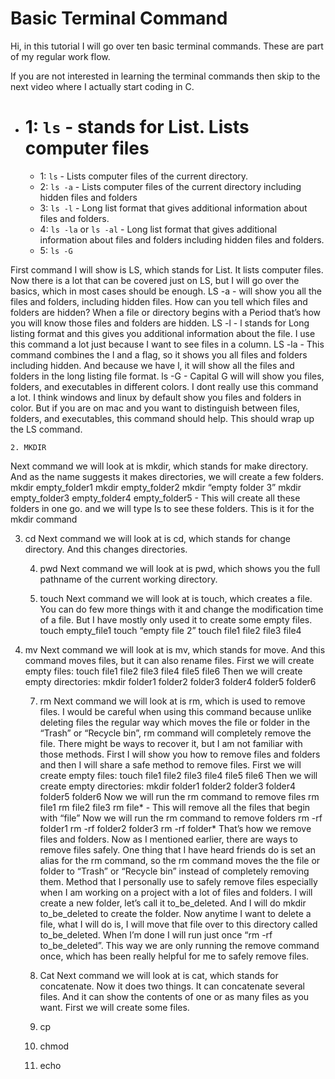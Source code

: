 # Basic Terminal Command

Hi, in this tutorial I will go over ten basic terminal commands. These are part of my regular work flow.

If you are not interested in learning the terminal commands then skip to the next video where I actually start coding in C.

* # 1: `ls` - stands for List. Lists computer files
	* 1: `ls` - Lists computer files of the current directory.
	* 2: `ls -a` - Lists computer files of the current directory including hidden files and folders
	* 3: `ls -l` - Long list format that gives additional information about files and folders. 
	* 4: `ls -la` or `ls -al` - Long list format that gives additional information about files and folders including hidden files and folders. 
	* 5: `ls -G`

First command I will show is LS, which stands for List. It lists computer files. Now there is a lot that can be covered just on LS, but I will go over the basics, which in most cases should be enough.
LS -a - will show you all the files and folders, including hidden files. How can you tell which files and folders are hidden? When a file or directory begins with a Period that’s how you will know those files and folders are hidden.
LS -l - l stands for Long listing format and this gives you additional information about the file. I use this command a lot just because I want to see files in a column.
LS -la - This command combines the l and a flag, so it shows you all files and folders including hidden. And because we have l, it will show all the files and folders in the long listing file format.
ls -G - Capital G will will show you files, folders, and executables in different colors. I dont really use this command a lot. I think windows and linux by default show you files and folders in color. But if you are on mac and you want to distinguish between files, folders, and executables, this command should help.
This should wrap up the LS command.

	2. MKDIR
Next command we will look at is mkdir, which stands for make directory. And as the name suggests it makes directories, we will create a few folders.
mkdir empty_folder1
mkdir empty_folder2
mkdir “empty folder 3”
mkdir empty_folder3 empty_folder4 empty_folder5 - This will create all these folders in one go. and we will type ls to see these folders.
This is it for the mkdir command

3. cd
Next command we will look at is cd, which stands for change directory. And this changes directories.

	4. pwd
Next command we will look at is pwd, which shows you the full pathname of the current working directory.

	5. touch
Next command we will look at is touch, which creates a file. You can do few more things with it and change the modification time of a file. But I have mostly only used it to create some empty files.
touch empty_file1
touch “empty file 2”
touch file1 file2 file3 file4
6. mv
Next command we will look at is mv, which stands for move. And this command moves files, but it can also rename files.
First we will create empty files:
touch file1 file2 file3 file4 file5 file6
		Then we will create empty directories:
mkdir folder1 folder2 folder3 folder4 folder5 folder6





	
	7. rm
Next command we will look at is rm, which is used to remove files. I would be careful when using this command because unlike deleting files the regular way which moves the file or folder in the “Trash” or “Recycle bin”, rm command will completely remove the file. There might be ways to recover it, but I am not familiar with those methods. First I will show you how to remove files and folders and then I will share a safe method to remove files.
		First we will create empty files:
touch file1 file2 file3 file4 file5 file6
		Then we will create empty directories:
mkdir folder1 folder2 folder3 folder4 folder5 folder6
		Now we will run the rm command to remove files
rm file1
rm file2 file3
rm file* - This will remove all the files that begin with “file”
Now we will run the rm command to remove folders
rm -rf folder1
rm -rf folder2 folder3
rm -rf folder*
That’s how we remove files and folders. Now as I mentioned earlier, there are ways to remove files safely.
One thing that I have heard friends do is set an alias for the rm command, so the rm command moves the the file or folder to “Trash” or “Recycle bin” instead of completely removing them.
Method that I personally use to safely remove files especially when I am working on a project with a lot of files and folders. I will create a new folder, let’s call it to_be_deleted. And I will do mkdir to_be_deleted to create the folder. Now anytime I want to delete a file, what I will do is, I will move that file over to this directory called to_be_deleted.
When I’m done I will run just once “rm -rf to_be_deleted”. This way we are only running the remove command once, which has been really helpful for me to safely remove files. 

	8. Cat
Next command we will look at is cat, which stands for concatenate. Now it does two things. It can concatenate several files. And it can show the contents of one or as many files as you want.
	First we will create some files.




	9. cp
	
	10. chmod

	11. echo


